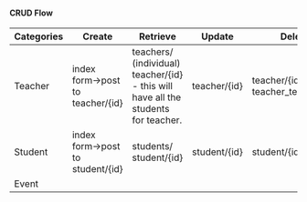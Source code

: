 #### CRUD Flow


| Categories | Create | Retrieve | Update |Delete |
|------------|--------|----------|--------|-------|
| Teacher | index form->post to teacher/{id} | teachers/  (individual) teacher/{id} - this will have all the students for teacher. | teacher/{id} | teacher/{id} teacher_termination |
| Student | index form->post to student/{id} | students/ student/{id}| student/{id}| student/{id}|
| Event | | | | |
